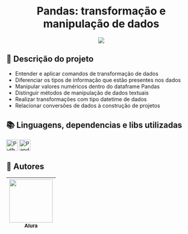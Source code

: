 <h1 align="center"> Pandas: transformação e manipulação de dados </h1>

<p align="center">
   <img src="http://img.shields.io/static/v1?label=STATUS&message=EM%20DESENVOLVIMENTO&color=RED&style=for-the-badge"/>
</p>

## :open_file_folder: Descrição do projeto 
<ul>
   <li>Entender e aplicar comandos de transformação de dados</li>
   <li>Diferenciar os tipos de informação que estão presentes nos dados</li>
   <li>Manipular valores numéricos dentro do dataframe Pandas</li>
   <li>Distinguir métodos de manipulação de dados textuais</li>
   <li>Realizar transformações com tipo datetime de dados</li>
   <li>Relacionar conversões de dados à construção de projetos</li>
</ul>

## :books: Linguagens, dependencias e libs utilizadas
<div style="display: inline_block">
     <img align="center" alt="Python" height="30" width="30" src="https://cdn.jsdelivr.net/gh/devicons/devicon/icons/python/python-original.svg" />
    <img align="center" alt="Pandas" height="30" width="30" src="https://cdn.jsdelivr.net/gh/devicons/devicon/icons/pandas/pandas-original.svg"/>
</div>             
          
## :raising_hand: Autores
| [<img src="https://user-images.githubusercontent.com/106707389/187273477-45a53362-7158-4c5e-b0f5-68c92aec9182.png" width=115><br><sub>Alura</sub>](https://www.alura.com.br) |
| :---: |
